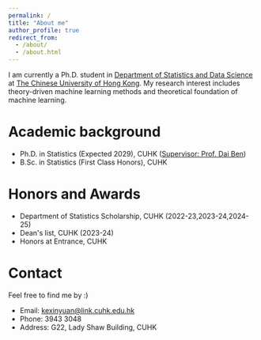 ```yaml
---
permalink: /
title: "About me"
author_profile: true
redirect_from: 
  - /about/
  - /about.html
---
```

I am currently a Ph.D. student in [Department of Statistics and Data Science](https://www.sta.cuhk.edu.hk/) at [The Chinese University of Hong Kong](https://www.cuhk.edu.hk/english/index.html). My research interest includes theory-driven machine learning methods and theoretical foundation of machine learning.


Academic background
======
- Ph.D. in Statistics (Expected 2029), CUHK ([Supervisor: Prof. Dai Ben](https://www.bendai.org/))
- B.Sc. in Statistics (First Class Honors), CUHK


Honors and Awards
======
- Department of Statistics Scholarship, CUHK (2022-23,2023-24,2024-25)
- Dean's list, CUHK (2023-24)
- Honors at Entrance, CUHK



Contact
======
Feel free to find me by :)
- Email: kexinyuan@link.cuhk.edu.hk
- Phone: 3943 3048
- Address: G22, Lady Shaw Building, CUHK
